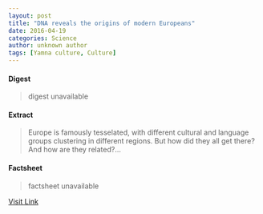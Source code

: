 ```yaml
---
layout: post
title: "DNA reveals the origins of modern Europeans"
date: 2016-04-19
categories: Science
author: unknown author
tags: [Yamna culture, Culture]
---
```



#### Digest
>digest unavailable

#### Extract
>Europe is famously tesselated, with different cultural and language groups clustering in different regions. But how did they all get there? And how are they related?...

#### Factsheet
>factsheet unavailable

[Visit Link](http://phys.org/news346314892.html)


